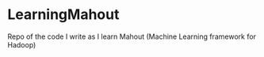 # LearningMahout
Repo of the code I write as I learn Mahout (Machine Learning framework for Hadoop)
